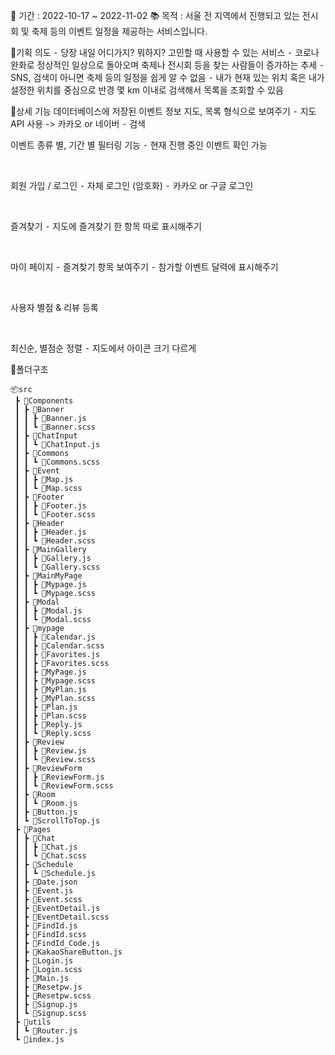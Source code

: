 📅  기간 : 2022-10-17 ~ 2022-11-02
📚  목적 : 서울 전 지역에서 진행되고 있는 전시회 및 축제 등의 이벤트 일정을 제공하는 서비스입니다.

📌기획 의도
⁃ 당장 내일 어디가지? 뭐하지? 고민할 때 사용할 수 있는 서비스
⁃ 코로나 완화로 정상적인 일상으로 돌아오며 축제나 전시회 등을 찾는 사람들이 증가하는 추세
⁃ SNS, 검색이 아니면 축제 등의 일정을 쉽게 알 수 없음
⁃ 내가 현재 있는 위치 혹은 내가 설정한 위치를 중심으로 반경 몇 km 이내로 검색해서 목록을 조회할 수 있음

📌상세 기능
데이터베이스에 저장된 이벤트 정보 지도, 목록 형식으로 보여주기
⁃ 지도 API 사용 -> 카카오 or 네이버
⁃ 검색

이벤트 종류 별, 기간 별 필터링 기능
⁃ 현재 진행 중인 이벤트 확인 가능

<br>

회원 가입 / 로그인
⁃ 자체 로그인 (암호화)
⁃ 카카오 or 구글 로그인

<br>

즐겨찾기
⁃ 지도에 즐겨찾기 한 항목 따로 표시해주기

<br>

마이 페이지
⁃ 즐겨찾기 항목 보여주기
⁃ 참가할 이벤트 달력에 표시해주기

<br>

사용자 별점 & 리뷰 등록

<br>

최신순, 별점순 정렬
⁃ 지도에서 아이콘 크기 다르게

📌폴더구조
```
📦src
 ┣ 📂Components
 ┃ ┣ 📂Banner
 ┃ ┃ ┣ 📜Banner.js
 ┃ ┃ ┗ 📜Banner.scss
 ┃ ┣ 📂ChatInput
 ┃ ┃ ┗ 📜ChatInput.js
 ┃ ┣ 📂Commons
 ┃ ┃ ┗ 📜Commons.scss
 ┃ ┣ 📂Event
 ┃ ┃ ┣ 📜Map.js
 ┃ ┃ ┗ 📜Map.scss
 ┃ ┣ 📂Footer
 ┃ ┃ ┣ 📜Footer.js
 ┃ ┃ ┗ 📜Footer.scss
 ┃ ┣ 📂Header
 ┃ ┃ ┣ 📜Header.js
 ┃ ┃ ┗ 📜Header.scss
 ┃ ┣ 📂MainGallery
 ┃ ┃ ┣ 📜Gallery.js
 ┃ ┃ ┗ 📜Gallery.scss
 ┃ ┣ 📂MainMyPage
 ┃ ┃ ┣ 📜Mypage.js
 ┃ ┃ ┗ 📜Mypage.scss
 ┃ ┣ 📂Modal
 ┃ ┃ ┣ 📜Modal.js
 ┃ ┃ ┗ 📜Modal.scss
 ┃ ┣ 📂mypage
 ┃ ┃ ┣ 📜Calendar.js
 ┃ ┃ ┣ 📜Calendar.scss
 ┃ ┃ ┣ 📜Favorites.js
 ┃ ┃ ┣ 📜Favorites.scss
 ┃ ┃ ┣ 📜MyPage.js
 ┃ ┃ ┣ 📜Mypage.scss
 ┃ ┃ ┣ 📜MyPlan.js
 ┃ ┃ ┣ 📜MyPlan.scss
 ┃ ┃ ┣ 📜Plan.js
 ┃ ┃ ┣ 📜Plan.scss
 ┃ ┃ ┣ 📜Reply.js
 ┃ ┃ ┗ 📜Reply.scss
 ┃ ┣ 📂Review
 ┃ ┃ ┣ 📜Review.js
 ┃ ┃ ┗ 📜Review.scss
 ┃ ┣ 📂ReviewForm
 ┃ ┃ ┣ 📜ReviewForm.js
 ┃ ┃ ┗ 📜ReviewForm.scss
 ┃ ┣ 📂Room
 ┃ ┃ ┗ 📜Room.js
 ┃ ┣ 📜Button.js
 ┃ ┗ 📜ScrollToTop.js
 ┣ 📂Pages
 ┃ ┣ 📂Chat
 ┃ ┃ ┣ 📜Chat.js
 ┃ ┃ ┗ 📜Chat.scss
 ┃ ┣ 📂Schedule
 ┃ ┃ ┗ 📜Schedule.js
 ┃ ┣ 📜Date.json
 ┃ ┣ 📜Event.js
 ┃ ┣ 📜Event.scss
 ┃ ┣ 📜EventDetail.js
 ┃ ┣ 📜EventDetail.scss
 ┃ ┣ 📜FindId.js
 ┃ ┣ 📜FindId.scss
 ┃ ┣ 📜FindId_Code.js
 ┃ ┣ 📜KakaoShareButton.js
 ┃ ┣ 📜Login.js
 ┃ ┣ 📜Login.scss
 ┃ ┣ 📜Main.js
 ┃ ┣ 📜Resetpw.js
 ┃ ┣ 📜Resetpw.scss
 ┃ ┣ 📜Signup.js
 ┃ ┗ 📜Signup.scss
 ┣ 📂utils
 ┃ ┗ 📜Router.js
 ┗ 📜index.js
```
